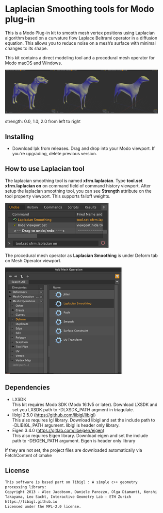 # Laplacian Smoothing tools for Modo plug-in
This is a Modo Plug-in kit to smooth mesh vertex positions using Laplacian algorithm based on a curvature flow Laplace Beltrami operator in a diffusion equation. This allows you to reduce noise on a mesh’s surface with minimal changes to its shape.

This kit contains a direct modeling tool and a procedural mesh operator for Modo macOS and Windows.


<div align="left">
<img src="./images/Laplacian.png" style='max-height: 350px; object-fit: contain'/>
</div>

strength: 0.0, 1.0, 2.0 from left to right


## Installing
- Download lpk from releases. Drag and drop into your Modo viewport. If you're upgrading, delete previous version.

## How to use Laplacian tool
The laplacian smoothing tool is named **xfrm.laplacian**. Type **tool.set xfrm.laplacian on** on command field of command history viewport. After setup the laplacian smoothing tool, you can see **Strength** attribute on the tool property viewport.
This supports falloff weights.
<div align="left">
<img src="./images/toolset.png" style='max-height: 350px; object-fit: contain'/>
</div>

The procedural mesh operator as **Laplacian Smoothing** is under Deform tab on Mesh Operator viewport. 
<div align="left">
<img src="./images/meshop.png" style='max-height: 350px; object-fit: contain'/>
</div>

## Dependencies

- LXSDK  
This kit requires Modo SDK (Modo 16.1v5 or later). Download LXSDK and set you LXSDK path to -DLXSDK_PATH argment in triagulate.
- libigl 2.5.0 (https://github.com/libigl/libigl)  
This also requires Igl library. Download libigl and set the include path to -DLIBIGL_PATH argument. libigl is header only library.
- Eigen 3.4.0 (https://gitlab.com/libeigen/eigen)  
This also requires Eigen library. Download eigen and set the include path to -DEIGEN_PATH argument. Eigen is header only library

If they are not set, the project files are downloaded automatically via FetchContent of cmake

## License

```
This software is based part on libigl : A simple c++ geometry processing library:
Copyright 2013 - Alec Jacobson, Daniele Panozzo, Olga Diamanti, Kenshi
Takayama, Leo Sacht, Interactive Geometry Lab - ETH Zurich
https://libigl.github.io
Licensed under the MPL-2.0 license.
```
